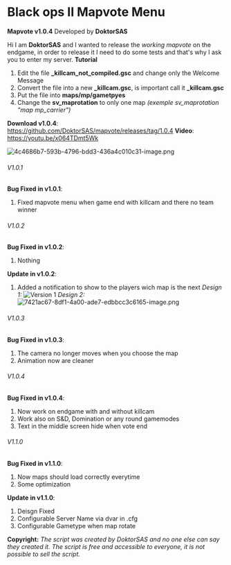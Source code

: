 # Black ops II Mapvote Menu
**Mapvote v1.0.4**
Developed by **DoktorSAS**

Hi I am **DoktorSAS** and I wanted to release the *working mapvote* on the endgame, in order to release it I need to do some tests and that's why I ask you to enter my server. 
**Tutorial**
1. Edit the file **_killcam_not_compiled.gsc** and change only the Welcome Message
2. Convert the file into a new **_killcam.gsc**, is important call it **_killcam.gsc**
3. Put the file into **maps/mp/gametpyes**
4. Change the **sv_maprotation** to only one map *(exemple sv_maprotation "map mp_carrier")*

**Download v1.0.4**: https://github.com/DoktorSAS/mapvote/releases/tag/1.0.4
**Video**: https://youtu.be/x064TDmt5Wk

![4c4686b7-593b-4796-bdd3-436a4c010c31-image.png](https://forum.plutonium.pw/assets/uploads/files/1606306838464-4c4686b7-593b-4796-bdd3-436a4c010c31-image.png) 
###### V1.0.1
**Bug Fixed in v1.0.1**:
1. Fixed mapvote menu when game end with killcam and there no team winner

###### V1.0.2
**Bug Fixed in v1.0.2**:
1. Nothing

**Update in v1.0.2**:
1. Added a notification to show to the players wich map is the next
*Design 1:* 
![Version 1](https://forum.plutonium.pw/assets/uploads/files/1597148314270-252d462c-9d88-4e96-b05d-a07690be4503-image.png) 
*Design 2:*
![7421ac67-8df1-4a00-ade7-edbbcc3c6165-image.png](https://forum.plutonium.pw//assets/uploads/files/1597148693799-7421ac67-8df1-4a00-ade7-edbbcc3c6165-image.png)

###### V1.0.3
**Bug Fixed in v1.0.3**:
1. The camera no longer moves when you choose the map
2. Animation now are cleaner

###### V1.0.4
**Bug Fixed in v1.0.4**:
1. Now work on endgame with and without killcam 
2. Work also on S&D, Domination or any round gamemodes
3. Text in the middle screen hide when vote end

###### V1.1.0
**Bug Fixed in v1.1.0**:
1. Now maps should load correctly everytime
2. Some optimization 

**Update in v1.1.0**:
1. Deisgn Fixed
2. Configurable Server Name via dvar in .cfg
3. Configurable Gametype when map rotate


**Copyright:** *The script was created by DoktorSAS and no one else can say they created it. The script is free and accessible to everyone, it is not possible to sell the script.*
